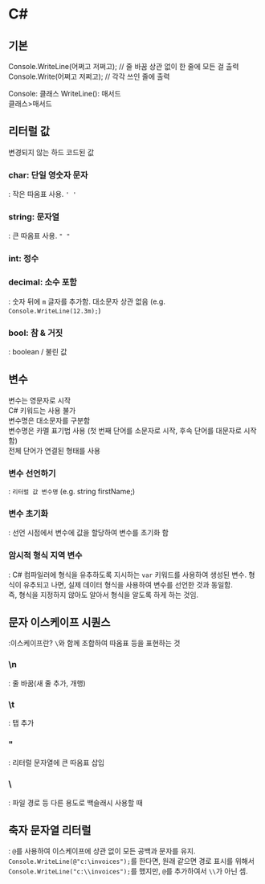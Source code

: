 # C#

## 기본

Console.WriteLine(어쩌고 저쩌고); // 줄 바꿈 상관 없이 한 줄에 모든 걸 출력  
Console.Write(어쩌고 저쩌고); // 각각 쓰인 줄에 출력

Console: 클래스 WriteLine(): 매서드  
클래스>매서드

## 리터럴 값

변경되지 않는 하드 코드된 값

### char: 단일 영숫자 문자
: 작은 따옴표 사용. `' '`
### string: 문자열
: 큰 따옴표 사용. `" "`
### int: 정수
### decimal: 소수 포함
: 숫자 뒤에 `m` 글자를 추가함. 대소문자 상관 없음  (e.g. ` Console.WriteLine(12.3m);`)
### bool: 참 & 거짓
: boolean / 불린 값

## 변수

변수는 영문자로 시작  
C# 키워드는 사용 불가  
변수명은 대소문자를 구분함  
변수명은 카멜 표기법 사용 (첫 번째 단어를 소문자로 시작, 후속 단어를 대문자로 시작함)  
전체 단어가 연결된 형태를 사용

### 변수 선언하기
: `리터럴 값 변수명` (e.g. string firstName;)

### 변수 초기화
: 선언 시점에서 변수에 값을 할당하여 변수를 초기화 함

### 암시적 형식 지역 변수

: C# 컴파일러에 형식을 유추하도록 지시하는 `var` 키워드를 사용하여 생성된 변수. 형식이 유추되고 나면, 실제 데이터 형식을 사용하여 변수를 선언한 것과 동일함.  
즉, 형식을 지정하지 않아도 알아서 형식을 알도록 하게 하는 것임.

## 문자 이스케이프 시퀀스
:이스케이프란? `\`와 함께  조합하여 따옴표 등을 표현하는 것

### \n
: 줄 바꿈(새 줄 추가, 개행)

### \t
: 탭 추가

### \"
: 리터럴 문자열에 큰 따옴표 삽입

### \\
: 파일 경로 등 다른 용도로 백슬래시 사용할 때

## 축자 문자열 리터럴
: `@`를 사용하여 이스케이프에 상관 없이 모든 공백과 문자를 유지.  
`Console.WriteLine(@"c:\invoices");`를 한다면, 원래 같으면 경로 표시를 위해서 `Console.WriteLine("c:\\invoices");`를 했지만, `@`를 추가하여서 `\\`가 아닌 셈.
